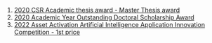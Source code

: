 1. [2020 CSR Academic thesis award - Master Thesis award](https://taise.org.tw/news-view.php?ID=1877)
2. [2020 Academic Year Outstanding Doctoral Scholarship Award](https://www.aca.ntu.edu.tw/WebUPD/aca/GAADService/109%E5%84%AA%E5%8D%9A%E7%8D%8E%E5%8B%B5%E5%90%8D%E5%86%8Av1110302.pdf)
3. [2022 Asset Activation Artificial Intelligence Application Innovation Competition - 1st price](https://www.iatyu.nat.gov.tw/view.php?theme=hot_news&subtheme=&id=77&print=Y)
